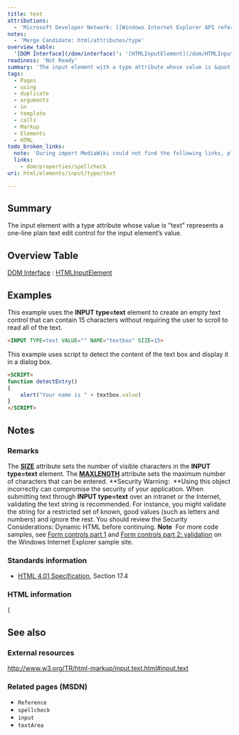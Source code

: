 ```yaml
---
title: text
attributions:
  - 'Microsoft Developer Network: [[Windows Internet Explorer API reference](http://msdn.microsoft.com/en-us/library/ie/hh828809%28v=vs.85%29.aspx) Article]'
notes:
  - 'Merge Candidate: html/attributes/type'
overview_table:
  '[DOM Interface](/dom/interface)': '[HTMLInputElement](/dom/HTMLInputElement)'
readiness: 'Not Ready'
summary: 'The input element with a type attribute whose value is &quot;text&quot; represents a one-line plain text edit control for the input element’s value.'
tags:
  - Pages
  - using
  - duplicate
  - arguments
  - in
  - template
  - calls
  - Markup
  - Elements
  - HTML
todo_broken_links:
  note: 'During import MediaWiki could not find the following links, please fix and adjust this list.'
  links:
    - dom/properties/spellcheck
uri: html/elements/input/type/text

---
```

## Summary

The input element with a type attribute whose value is &quot;text&quot; represents a one-line plain text edit control for the input element’s value.

## Overview Table

[DOM Interface](/dom/interface)
:   [HTMLInputElement](/dom/HTMLInputElement)

## Examples

This example uses the **INPUT type=text** element to create an empty text control that can contain 15 characters without requiring the user to scroll to read all of the text.

``` html
<INPUT TYPE=text VALUE="" NAME="textbox" SIZE=15>
```

This example uses script to detect the content of the text box and display it in a dialog box.

``` html
<SCRIPT>
function detectEntry()
{
    alert("Your name is " + textbox.value)
}
</SCRIPT>
```

## Notes

### Remarks

The [**SIZE**](/html/attributes/size_(control)) attribute sets the number of visible characters in the **INPUT type=text** element. The [**MAXLENGTH**](/html/attributes/maxLength) attribute sets the maximum number of characters that can be entered. **Security Warning:  **Using this object incorrectly can compromise the security of your application. When submitting text through **INPUT type=text** over an intranet or the Internet, validating the text string is recommended. For instance, you might validate the string for a restricted set of known, good values (such as letters and numbers) and ignore the rest. You should review the Security Considerations: Dynamic HTML before continuing. **Note**  For more code samples, see [Form controls part 1](http://go.microsoft.com/fwlink/p/?LinkID=251128) and [Form controls part 2: validation](http://go.microsoft.com/fwlink/p/?LinkID=251131) on the Windows Internet Explorer sample site.

### Standards information

-   [HTML 4.01 Specification](http://go.microsoft.com/fwlink/p/?linkid=25320), Section 17.4

### HTML information

{

## See also

### External resources

<http://www.w3.org/TR/html-markup/input.text.html#input.text>

### Related pages (MSDN)

-   `Reference`
-   `spellcheck`
-   `input`
-   `textArea`
